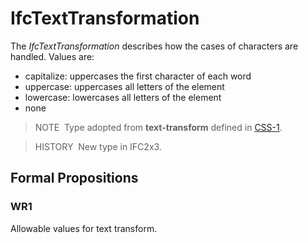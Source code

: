 # IfcTextTransformation

The _IfcTextTransformation_ describes how the cases of characters are handled. Values are:

* capitalize: uppercases the first character of each word
* uppercase: uppercases all letters of the element
* lowercase: lowercases all letters of the element
* none

> NOTE&nbsp; Type adopted from **text-transform** defined in [CSS-1](../../../bibliography.htm#CSS1).

> HISTORY&nbsp; New type in IFC2x3.

## Formal Propositions

### WR1
Allowable values for text transform.
